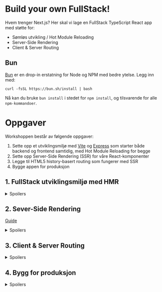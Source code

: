 # Build your own FullStack!

Hvem trenger Next.js? Her skal vi lage en FullStack TypeScript React app med støtte for:

- Sømløs utvikling / Hot Module Reloading
- Server-Side Rendering
- Client & Server Routing

## Bun

[Bun](https://bun.dev) er en drop-in erstatning for Node og NPM med bedre ytelse. Legg inn med:

```
curl -fsSL https://bun.sh/install | bash
```

Nå kan du bruke `bun install` i stedet for `npm install`, og tilsvarende for alle `npm-kommandoer`.

# Oppgaver

Workshoppen består av følgende oppgaver:

1. Sette opp et utviklingsmiljø med [Vite](https://vitejs.dev) og [Express](https://expressjs.com) som starter både backend og frontend samtidig, med Hot Module Reloading for begge
1. Sette opp Server-Side Rendering (SSR) for våre React-komponenter
1. Legge til HTML5 history-basert routing som fungerer med SSR
1. Bygge appen for produksjon

## 1. FullStack utviklingsmiljø med HMR

<details>
<summary>Spoilers</summary>

```
TODO
```

</details>

## 2. Sever-Side Rendering

[Guide](https://vitejs.dev/guide/ssr)

<details>
<summary>Spoilers</summary>

```
TODO
```

</details>

## 3. Client & Server Routing

<details>
<summary>Spoilers</summary>

```
TODO
```

</details>

## 4. Bygg for produksjon

<details>
<summary>Spoilers</summary>

```
TODO
```

</details>

